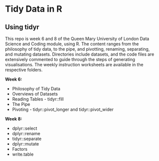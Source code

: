 # Tidy Data in R
## Using tidyr
This repo is week 6 and 8 of the Queen Mary University of London Data Science and Coding module, using R. The content ranges from the philosophy of tidy data, to the pipe, and pivotting, renaming, separating, and mutating datasets. Directories include datasets, and the code files are extensively commented to guide through the steps of generating visualisations. The weekly instruction worksheets are available in the respective folders.

**Week 6:**
- Philosophy of Tidy Data
- Overviews of Datasets
- Reading Tables - tidyr::fill
- The Pipe
- Pivoting - tidyr::pivot_longer and tidyr::pivot_wider

**Week 8:**
- dplyr::select
- dplyr::rename
- tidyr::separate
- dplyr::mutate
- Factors
- write.table
